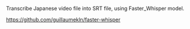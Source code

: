 Transcribe Japanese video file into SRT file, using Faster_Whisper model.

https://github.com/guillaumekln/faster-whisper
